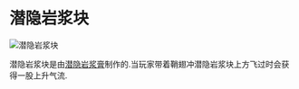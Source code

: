 # 潜隐岩浆块

![潜隐岩浆块](block:betterwithaddons:elytra_magma@0)

潜隐岩浆块是由[潜隐岩浆膏](../items/magmaverus.md)制作的.当玩家带着鞘翅冲潜隐岩浆块上方飞过时会获得一股上升气流.